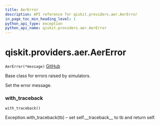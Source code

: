 ```yaml
---
title: AerError
description: API reference for qiskit.providers.aer.AerError
in_page_toc_min_heading_level: 1
python_api_type: exception
python_api_name: qiskit.providers.aer.AerError
---
```


# qiskit.providers.aer.AerError

<span id="qiskit.providers.aer.AerError" />

`AerError(*message)` [GitHub](https://github.com/qiskit/qiskit-aer/tree/stable/0.8/qiskit/providers/aer/aererror.py "view source code")

Base class for errors raised by simulators.

Set the error message.

### with\_traceback

<span id="qiskit.providers.aer.AerError.with_traceback" />

`with_traceback()`

Exception.with\_traceback(tb) – set self.\_\_traceback\_\_ to tb and return self.

